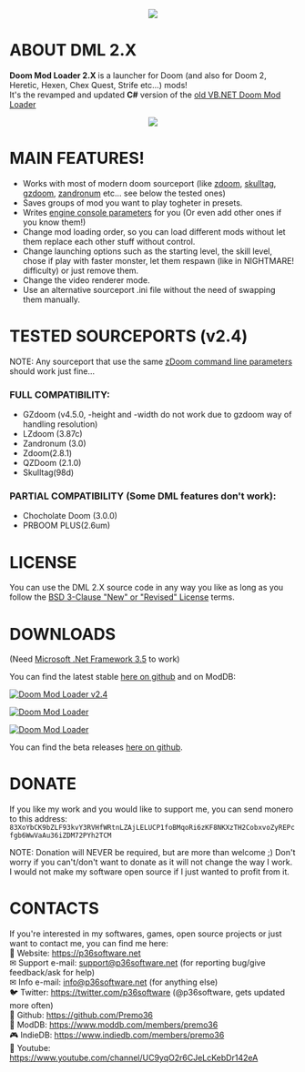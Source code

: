 <p align="center">
<img src="https://media.moddb.com/images/mods/1/44/43024/DML2_logo.1.png"/>
</p>

# ABOUT DML 2.X
<strong> Doom Mod Loader 2.X </strong> is a launcher for Doom (and also for Doom 2, Heretic, Hexen, Chex Quest, Strife etc...) mods!<br>
It's the revamped and updated <strong>C#</strong> version of the <a href="https://github.com/Premo36/DML_LEGACY">old VB.NET Doom Mod Loader</a>
<p align="center">
  <img src="https://user-images.githubusercontent.com/50420475/154163929-637cb73c-1fee-4a6e-ac2d-a273b29f4ffa.gif">
</p>

# MAIN FEATURES!

<ul>
<li>Works with most of modern doom sourceport (like <a href="http://zdoom.org/Download" target="_blank" rel="noopener">zdoom</a>, <a href="http://www.skulltag.com/download/" target="_blank" rel="noopener">skulltag</a>, <a href="http://gzdoom.drdteam.org/page.php?page=download" target="_blank" rel="noopener">gzdoom</a>, <a href="https://zandronum.com/download" target="_blank" rel="noopener">zandronum</a> etc... see below the tested ones)</li>
<li>Saves groups of mod you want to play togheter in presets.</li>
<li>Writes <a href="http://zdoom.org/wiki/command_line_parameters">engine console parameters</a> for you (Or even add other ones if you know them!)</li>
<li>Change mod loading order, so you can load different mods without let them replace each other stuff without control.</li>
<li>Change launching options such as the starting level, the skill level, chose if play with faster monster, let them respawn (like in NIGHTMARE! difficulty) or just remove them.</li>
<li>Change the video renderer mode.</li>
<li>Use an alternative sourceport .ini file without the need of swapping them manually.</li>
</ul>

# TESTED SOURCEPORTS (v2.4)
NOTE: Any sourceport that use the same <a href="http://zdoom.org/wiki/command_line_parameters">zDoom command line parameters</a> should work just fine...
### FULL COMPATIBILITY:
<ul>
<li>GZdoom (v4.5.0, -height and -width do not work due to gzdoom way of handling resolution)</li>
<li>LZdoom (3.87c)</li>
<li>Zandronum (3.0)</li>
<li>Zdoom(2.8.1)</li>
<li>QZDoom (2.1.0)</li>
<li>Skulltag(98d)</li>
</ul>

### PARTIAL COMPATIBILITY (Some DML features don't work):
<ul>
<li>Chocholate Doom (3.0.0)</li>
<li>PRBOOM PLUS(2.6um)</li>
</ul>

# LICENSE
You can use the DML 2.X source code in any way you like as long as you follow the <a href ="https://github.com/Premo36/DML2.X/blob/master/LICENSE.txt"> BSD 3-Clause "New" or "Revised" License</a> terms.

# DOWNLOADS
<p>(Need <a href="https://www.microsoft.com/en-US/download/details.aspx?id=21">Microsoft .Net Framework 3.5</a> to work)</p>
<p>You can find the latest stable <a href ="https://github.com/Premo36/DML2.X/releases/tag/v2.4">here on github</a> and on ModDB:</p>
<p><a href="https://www.moddb.com/mods/doom-mod-loader/downloads/doom-mod-loader-v24" target="_blank" title="Download Doom Mod Loader v2.4 - Mod DB" rel="noopener"><img src="https://button.moddb.com/download/medium/212707.png" alt="Doom Mod Loader v2.4"></a></p>
<p><a href="https://www.moddb.com/mods/doom-mod-loader" target="_blank" title="View Doom Mod Loader on Mod DB" rel="noopener"><img src="https://button.moddb.com/rating/medium/mods/43024.png" alt="Doom Mod Loader"></a></p>
<p><a href="https://www.moddb.com/mods/doom-mod-loader" target="_blank" title="View Doom Mod Loader on Mod DB" rel="noopener"><img src="https://button.moddb.com/popularity/medium/mods/43024.png" alt="Doom Mod Loader"></a></p>
<p>You can find the beta releases <a href ="https://github.com/Premo36/DML2.X/releases">here on github</a>.</p>

# DONATE
If you like my work and you would like to support me, you can send monero to this address:
 `83XoYbCK9bZLF93kvY3RVHfWRtnLZAjLELUCP1foBMqoRi6zKF8NKXzTH2CobxvoZyREPcfgb6WwVaAu36iZDM72PYh2TCM`

NOTE: Donation will NEVER be required, but are more than welcome ;) Don't worry if you can't/don't want to donate as it will not change the way I work. I would not make my software open source if I just wanted to profit from it.

# CONTACTS
If you're interested in my softwares, games, open source projects or just want to contact me, you can find me here:<br>
🔗 Website: <a href="https://p36software.net">https://p36software.net</a> <br>
✉ Support e-mail: <a href="mailto:support@p36software.net">support@p36software.net</a> (for reporting bug/give feedback/ask for help)  <br>
✉ Info e-mail: <a href="mailto:info@p36software.net">info@p36software.net</a> (for anything else) <br>
🐦 Twitter: <a href="https://twitter.com/p36software">https://twitter.com/p36software</a> (@p36software, gets updated more often)  <br>
📄 Github: <a href="https://github.com/Premo36">https://github.com/Premo36 </a><br>
🔧 ModDB: <a href="https://www.moddb.com/members/premo36">https://www.moddb.com/members/premo36</a><br>
🎮 IndieDB: <a href="https://www.indiedb.com/members/premo36">https://www.indiedb.com/members/premo36</a><br>
🎥 Youtube: <a href="https://www.youtube.com/channel/UC9yqO2r6CJeLcKebDr142eA">https://www.youtube.com/channel/UC9yqO2r6CJeLcKebDr142eA</a><br>
